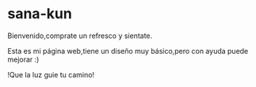 # sana-kun
Bienvenido,comprate un refresco y sientate. 

Esta es mi página web,tiene un diseño muy básico,pero con ayuda puede mejorar :)

!Que la luz guie tu camino!
